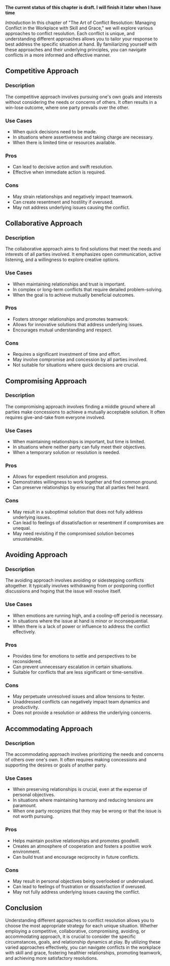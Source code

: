 **The current status of this chapter is draft. I will finish it later when I have time**

*Introduction* In this chapter of "The Art of Conflict Resolution: Managing Conflict in the Workplace with Skill and Grace," we will explore various approaches to conflict resolution. Each conflict is unique, and understanding different approaches allows you to tailor your response to best address the specific situation at hand. By familiarizing yourself with these approaches and their underlying principles, you can navigate conflicts in a more informed and effective manner.

Competitive Approach
--------------------

### Description

The competitive approach involves pursuing one's own goals and interests without considering the needs or concerns of others. It often results in a win-lose outcome, where one party prevails over the other.

### Use Cases

* When quick decisions need to be made.
* In situations where assertiveness and taking charge are necessary.
* When there is limited time or resources available.

### Pros

* Can lead to decisive action and swift resolution.
* Effective when immediate action is required.

### Cons

* May strain relationships and negatively impact teamwork.
* Can create resentment and hostility if overused.
* May not address underlying issues causing the conflict.

Collaborative Approach
----------------------

### Description

The collaborative approach aims to find solutions that meet the needs and interests of all parties involved. It emphasizes open communication, active listening, and a willingness to explore creative options.

### Use Cases

* When maintaining relationships and trust is important.
* In complex or long-term conflicts that require detailed problem-solving.
* When the goal is to achieve mutually beneficial outcomes.

### Pros

* Fosters stronger relationships and promotes teamwork.
* Allows for innovative solutions that address underlying issues.
* Encourages mutual understanding and respect.

### Cons

* Requires a significant investment of time and effort.
* May involve compromise and concession by all parties involved.
* Not suitable for situations where quick decisions are crucial.

Compromising Approach
---------------------

### Description

The compromising approach involves finding a middle ground where all parties make concessions to achieve a mutually acceptable solution. It often requires give-and-take from everyone involved.

### Use Cases

* When maintaining relationships is important, but time is limited.
* In situations where neither party can fully meet their objectives.
* When a temporary solution or resolution is needed.

### Pros

* Allows for expedient resolution and progress.
* Demonstrates willingness to work together and find common ground.
* Can preserve relationships by ensuring that all parties feel heard.

### Cons

* May result in a suboptimal solution that does not fully address underlying issues.
* Can lead to feelings of dissatisfaction or resentment if compromises are unequal.
* May need revisiting if the compromised solution becomes unsustainable.

Avoiding Approach
-----------------

### Description

The avoiding approach involves avoiding or sidestepping conflicts altogether. It typically involves withdrawing from or postponing conflict discussions and hoping that the issue will resolve itself.

### Use Cases

* When emotions are running high, and a cooling-off period is necessary.
* In situations where the issue at hand is minor or inconsequential.
* When there is a lack of power or influence to address the conflict effectively.

### Pros

* Provides time for emotions to settle and perspectives to be reconsidered.
* Can prevent unnecessary escalation in certain situations.
* Suitable for conflicts that are less significant or time-sensitive.

### Cons

* May perpetuate unresolved issues and allow tensions to fester.
* Unaddressed conflicts can negatively impact team dynamics and productivity.
* Does not provide a resolution or address the underlying concerns.

Accommodating Approach
----------------------

### Description

The accommodating approach involves prioritizing the needs and concerns of others over one's own. It often requires making concessions and supporting the desires or goals of another party.

### Use Cases

* When preserving relationships is crucial, even at the expense of personal objectives.
* In situations where maintaining harmony and reducing tensions are paramount.
* When one party recognizes that they may be wrong or that the issue is not worth pursuing.

### Pros

* Helps maintain positive relationships and promotes goodwill.
* Creates an atmosphere of cooperation and fosters a positive work environment.
* Can build trust and encourage reciprocity in future conflicts.

### Cons

* May result in personal objectives being overlooked or undervalued.
* Can lead to feelings of frustration or dissatisfaction if overused.
* May not fully address underlying issues causing the conflict.

Conclusion
----------

Understanding different approaches to conflict resolution allows you to choose the most appropriate strategy for each unique situation. Whether employing a competitive, collaborative, compromising, avoiding, or accommodating approach, it is crucial to consider the specific circumstances, goals, and relationship dynamics at play. By utilizing these varied approaches effectively, you can navigate conflicts in the workplace with skill and grace, fostering healthier relationships, promoting teamwork, and achieving more satisfactory resolutions.
